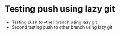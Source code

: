 # Testing push using lazy git

- Testing push to other branch using lazy git
- Second testing push to other branch using lazy git
